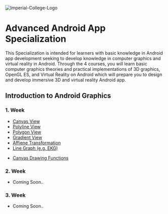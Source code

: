 ![Imperial-College-Logo](https://github.com/icanerdogan/Imperial-College-Advanced-Android-Specialization/assets/52867508/f53bc55a-a0bf-4986-af91-db3a29ff7207)

# Advanced Android App Specialization

<p>This Specialization is intended for learners with basic knowledge in Android app development seeking to develop knowledge in computer graphics and virtual reality in Android. Through the 4 courses, you will learn basic computer graphics theories and practical implementations of 3D graphics, OpenGL ES, and Virtual Reality on Android which will prepare you to design and develop immersive 3D and virtual reality Android app. </p>

## Introduction to Android Graphics

### 1. Week
<ul>
  <li><a href="https://github.com/icanerdogan/Imperial-College-Advanced-Android-Specialization/blob/master/app/src/main/java/com/ibrahimcanerdogan/imperialcollegeadvancedandroidspecialization/week1/BasicCanvasView.kt">Canvas View</a></li>
  <li><a href="https://github.com/icanerdogan/Imperial-College-Advanced-Android-Specialization/blob/master/app/src/main/java/com/ibrahimcanerdogan/imperialcollegeadvancedandroidspecialization/week1/BasicPolylineView.kt">Polyline View</a></li>
  <li><a href="https://github.com/icanerdogan/Imperial-College-Advanced-Android-Specialization/blob/master/app/src/main/java/com/ibrahimcanerdogan/imperialcollegeadvancedandroidspecialization/week1/BasicPolygonView.kt">Polygon View</a></li>
  <li><a href="https://github.com/icanerdogan/Imperial-College-Advanced-Android-Specialization/blob/master/app/src/main/java/com/ibrahimcanerdogan/imperialcollegeadvancedandroidspecialization/week1/BasicGradientlView.kt">Gradient View</a></li>
  <li><a href="https://github.com/icanerdogan/Imperial-College-Advanced-Android-Specialization/blob/master/app/src/main/java/com/ibrahimcanerdogan/imperialcollegeadvancedandroidspecialization/week1/BasicAffineTransformation.kt">Affiene Transformation</a></li>
  <li><a href="https://github.com/icanerdogan/Imperial-College-Advanced-Android-Specialization/blob/master/app/src/main/java/com/ibrahimcanerdogan/imperialcollegeadvancedandroidspecialization/week1/LineGraphExample.kt">Line Graph (e.g. EKG)</a></li>
</ul>

<ul>
  <li><a href="https://github.com/icanerdogan/Imperial-College-Advanced-Android-Specialization/blob/master/app/src/main/java/com/ibrahimcanerdogan/imperialcollegeadvancedandroidspecialization/week1/CanvasDrawingFunctions.md">Canvas Drawing Functions</a></li>
</ul>

### 2. Week
<ul>
  <li>Coming Soon..</li>
</ul>

### 3. Week
<ul>
  <li>Coming Soon..</li>
</ul>
